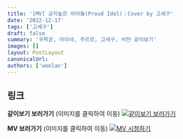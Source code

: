 ```yaml
---
title: '[MV] 긍지높은 아이돌(Proud Idol)｜Cover by 고세구'
date: '2022-12-17'
tags: ['고세구']
draft: false
summary: '우왁굳, 아이네, 주르르, 고세구, 비챤 같이보기'
images: []
layout: PostLayout
canonicalUrl:
authors: ['woolan']
---
```


## 링크

**같이보기 보러가기** (이미지를 클릭하여 이동)
[![같이보기 보러가기](https://cdn.discordapp.com/attachments/1136601898116464710/1211650793904807976/logo.png?ex=65eef8bc&is=65dc83bc&hm=95dc0e08c1f43025dd60def429896697b3787a9f923593eb50b24e9fb6280361&)](https://cafe.naver.com/steamindiegame/8929369)

**MV 보러가기** (이미지를 클릭하여 이동)
[![MV 시청하기](https://i.ytimg.com/vi/qZi1Xh0_8q4/maxresdefault.jpg)](https://youtu.be/qZi1Xh0_8q4)
